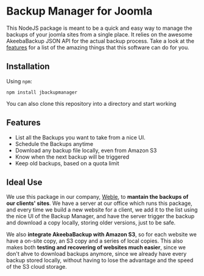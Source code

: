 # Backup Manager for Joomla

This NodeJS package is meant to be a quick and easy way to manage the backups of your joomla sites from a single place.
It relies on the awesome AkeebaBackup JSON API for the actual backup process. Take a look at the [features](#features "features") for a list of the amazing things that this software can do for you.

## Installation

Using `npm`:

	npm install jbackupmanager

You can also clone this repository into a directory and start working

## Features

- List all the Backups you want to take from a nice UI.
- Schedule the Backups anytime
- Download any backup file locally, even from Amazon S3
- Know when the next backup will be triggered
- Keep old backups, based on a quota limit

## Ideal Use

We use this package in our company, [Weble](http://www.weble.it), to **mantain the backups of our clients' sites**.
We have a server at our office which runs this package, and every time we build a new website for a client, we
add it to the list using the nice UI of the Backup Manager, and have the server trigger the backup and download a copy locally, 
storing older versions, just to be safe.

We also **integrate AkeebaBackup with Amazon S3**, so for each website we have a on-site copy, an S3 copy and a series of local copies.
This also makes both **testing and recovering of websites much easier**, since we don't ahve to download backups anymore, since we already
have every backup stored locally, without having to lose the advantage and the speed of the S3 cloud storage.